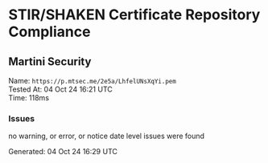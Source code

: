 # STIR/SHAKEN Certificate Repository Compliance

## Martini Security

Name: `https://p.mtsec.me/2e5a/LhfelUNsXqYi.pem`\
Tested At: 04 Oct 24 16:21 UTC\
Time: 118ms

### Issues

no warning, or error, or notice date level issues were found

Generated: 04 Oct 24 16:29 UTC